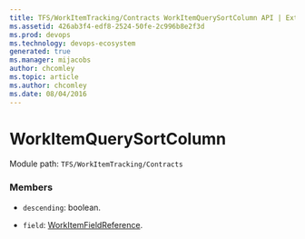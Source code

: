 ```yaml
---
title: TFS/WorkItemTracking/Contracts WorkItemQuerySortColumn API | Extensions for Azure DevOps Services
ms.assetid: 426ab3f4-edf8-2524-50fe-2c996b8e2f3d
ms.prod: devops
ms.technology: devops-ecosystem
generated: true
ms.manager: mijacobs
author: chcomley
ms.topic: article
ms.author: chcomley
ms.date: 08/04/2016
---
```


# WorkItemQuerySortColumn

Module path: `TFS/WorkItemTracking/Contracts`


### Members

* `descending`: boolean. 

* `field`: [WorkItemFieldReference](../../../TFS/WorkItemTracking/Contracts/WorkItemFieldReference.md). 

